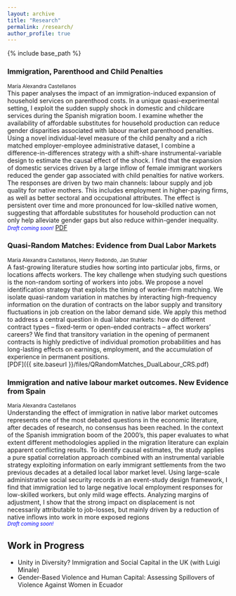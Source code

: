```yaml
---
layout: archive
title: "Research"
permalink: /research/
author_profile: true
---
```

{% include base_path %}

<!-- {% for post in site.research %}
  {% include archive-single-nolink.html %}
{% endfor %} -->

### Immigration, Parenthood and Child Penalties <br>
<small> María Alexandra Castellanos</small> <br>
This paper analyses the impact of an immigration-induced expansion of household services on parenthood costs. In a unique quasi-experimental setting, I exploit the sudden supply shock in domestic and childcare services during the Spanish migration boom. I examine whether the availability of affordable substitutes for household production can reduce gender disparities associated with labour market parenthood penalties. Using a novel individual-level measure of the child penalty and a rich matched employer-employee administrative dataset, I combine a difference-in-differences strategy with a shift-share instrumental-variable design to estimate the causal effect of the shock. I find that the expansion of domestic services driven by a large inflow of female immigrant workers reduced the gender gap associated with child penalties for native workers. The responses are driven by two main channels: labour supply and job quality for native mothers. This includes employment in higher-paying firms, as well as better sectoral and occupational attributes. The effect is persistent over time and more pronounced for low-skilled native women, suggesting that affordable substitutes for household production can not only help alleviate gender gaps but also reduce within-gender inequality. <br>
<small><span style="color: blue;">*Draft coming soon!*</span></small>
[PDF](https://www.dropbox.com/s/u7xul0la2v9u19y/MCastellanos_Imm_ChildPenalty.pdf?dl=0)
### Quasi-Random Matches: Evidence from Dual Labor Markets <br>
<small>María Alexandra Castellanos, Henry Redondo, Jan Stuhler</small> <br>
A fast-growing literature studies how sorting into particular jobs, firms, or locations affects workers. The key challenge when studying such questions is the
non-random sorting of workers into jobs. We propose a novel identification strategy that exploits the timing of worker-firm matching. We isolate quasi-random variation
in matches by interacting high-frequency information on the duration of contracts on the labor supply and transitory fluctuations in job creation on the labor demand
side. We apply this method to address a central question in dual labor markets: how do different contract types – fixed-term or open-ended contracts – affect workers’
careers? We find that transitory variation in the opening of permanent contracts is highly predictive of individual promotion probabilities and has long-lasting effects
on earnings, employment, and the accumulation of experience in permanent positions.<br>
[PDF]({{ site.baseurl }}/files/QRandomMatches_DualLabour_CRS.pdf)
### Immigration and native labour market outcomes. New Evidence from Spain <br>
<small>María Alexandra Castellanos</small> <br>
Understanding the effect of immigration in native labor market outcomes represents one of the most debated questions in the economic literature, after decades of research, no consensus has been reached. In the context of the Spanish immigration boom of the 2000’s, this paper evaluates to what extent different methodologies applied in the migration literature can explain apparent conflicting results. To identify causal estimates, the study applies a pure spatial correlation approach combined with an instrumental variable strategy exploiting information on early immigrant settlements from the two previous decades at a detailed local labor market
level. Using large-scale administrative social security records in an event-study design framework, I find that immigration led to large negative local employment responses for low-skilled workers, but only mild wage effects. Analyzing margins of adjustment, I show that the strong impact on displacement is not necessarily attributable to job-losses, but mainly driven by a reduction of native inflows into work in more exposed regions <br>
<small><span style="color: blue;">*Draft coming soon!*</span></small>

## Work in Progress
- Unity in Diversity? Immigration and Social Capital in the UK (with Luigi Minale)
- Gender-Based Violence and Human Capital: Assessing Spillovers of Violence Against Women in Ecuador

